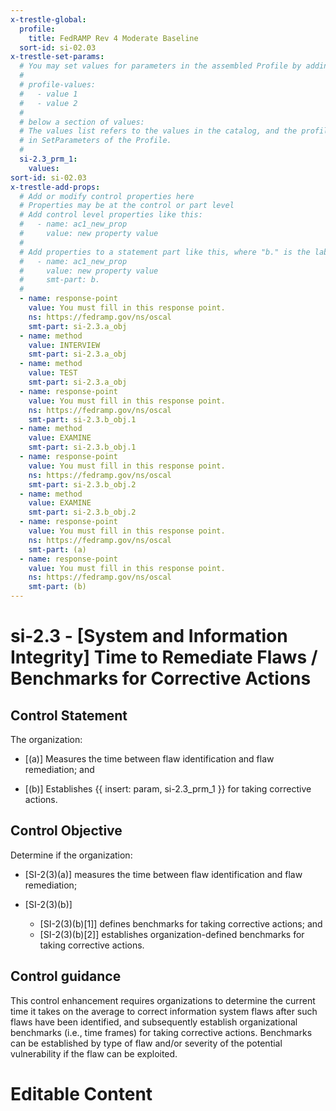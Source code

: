 ```yaml
---
x-trestle-global:
  profile:
    title: FedRAMP Rev 4 Moderate Baseline
  sort-id: si-02.03
x-trestle-set-params:
  # You may set values for parameters in the assembled Profile by adding
  #
  # profile-values:
  #   - value 1
  #   - value 2
  #
  # below a section of values:
  # The values list refers to the values in the catalog, and the profile-values represent values
  # in SetParameters of the Profile.
  #
  si-2.3_prm_1:
    values:
sort-id: si-02.03
x-trestle-add-props:
  # Add or modify control properties here
  # Properties may be at the control or part level
  # Add control level properties like this:
  #   - name: ac1_new_prop
  #     value: new property value
  #
  # Add properties to a statement part like this, where "b." is the label of the target statement part
  #   - name: ac1_new_prop
  #     value: new property value
  #     smt-part: b.
  #
  - name: response-point
    value: You must fill in this response point.
    ns: https://fedramp.gov/ns/oscal
    smt-part: si-2.3.a_obj
  - name: method
    value: INTERVIEW
    smt-part: si-2.3.a_obj
  - name: method
    value: TEST
    smt-part: si-2.3.a_obj
  - name: response-point
    value: You must fill in this response point.
    ns: https://fedramp.gov/ns/oscal
    smt-part: si-2.3.b_obj.1
  - name: method
    value: EXAMINE
    smt-part: si-2.3.b_obj.1
  - name: response-point
    value: You must fill in this response point.
    ns: https://fedramp.gov/ns/oscal
    smt-part: si-2.3.b_obj.2
  - name: method
    value: EXAMINE
    smt-part: si-2.3.b_obj.2
  - name: response-point
    value: You must fill in this response point.
    ns: https://fedramp.gov/ns/oscal
    smt-part: (a)
  - name: response-point
    value: You must fill in this response point.
    ns: https://fedramp.gov/ns/oscal
    smt-part: (b)
---
```


# si-2.3 - \[System and Information Integrity\] Time to Remediate Flaws / Benchmarks for Corrective Actions

## Control Statement

The organization:

- \[(a)\] Measures the time between flaw identification and flaw remediation; and

- \[(b)\] Establishes {{ insert: param, si-2.3_prm_1 }} for taking corrective actions.

## Control Objective

Determine if the organization:

- \[SI-2(3)(a)\] measures the time between flaw identification and flaw remediation;

- \[SI-2(3)(b)\]

  - \[SI-2(3)(b)[1]\] defines benchmarks for taking corrective actions; and
  - \[SI-2(3)(b)[2]\] establishes organization-defined benchmarks for taking corrective actions.

## Control guidance

This control enhancement requires organizations to determine the current time it takes on the average to correct information system flaws after such flaws have been identified, and subsequently establish organizational benchmarks (i.e., time frames) for taking corrective actions. Benchmarks can be established by type of flaw and/or severity of the potential vulnerability if the flaw can be exploited.

# Editable Content

<!-- Make additions and edits below -->
<!-- The above represents the contents of the control as received by the profile, prior to additions. -->
<!-- If the profile makes additions to the control, they will appear below. -->
<!-- The above markdown may not be edited but you may edit the content below, and/or introduce new additions to be made by the profile. -->
<!-- If there is a yaml header at the top, parameter values may be edited. Use --set-parameters to incorporate the changes during assembly. -->
<!-- The content here will then replace what is in the profile for this control, after running profile-assemble. -->
<!-- The added parts in the profile for this control are below.  You may edit them and/or add new ones. -->
<!-- Each addition must have a heading either of the form ## Control my_addition_name -->
<!-- or ## Part a. (where the a. refers to one of the control statement labels.) -->
<!-- "## Control" parts are new parts added after the statement part. -->
<!-- "## Part" parts are new parts added into the top-level statement part with that label. -->
<!-- Subparts may be added with nested hash levels of the form ### My Subpart Name -->
<!-- underneath the parent ## Control or ## Part being added -->
<!-- See https://ibm.github.io/compliance-trestle/tutorials/ssp_profile_catalog_authoring/ssp_profile_catalog_authoring for guidance. -->
